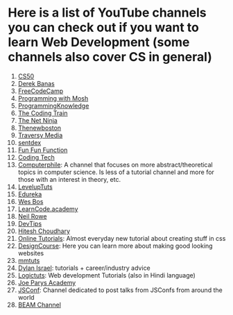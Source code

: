# Here is a list of YouTube channels you can check out if you want to learn Web Development (some channels also cover CS in general)

1. [CS50](https://www.youtube.com/user/cs50tv/)
2. [Derek Banas](https://www.youtube.com/user/derekbanas)
3. [FreeCodeCamp](https://www.youtube.com/channel/UC8butISFwT-Wl7EV0hUK0BQ)
4. [Programming with Mosh](https://www.youtube.com/user/programmingwithmosh)
5. [ProgrammingKnowledge](https://www.youtube.com/user/ProgrammingKnowledge)
6. [The Coding Train](https://www.youtube.com/user/shiffman)
7. [The Net Ninja](https://www.youtube.com/channel/UCW5YeuERMmlnqo4oq8vwUpg)
8. [Thenewboston](https://www.youtube.com/user/thenewboston)
9. [Traversy Media](https://www.youtube.com/user/TechGuyWeb)
10. [sentdex](https://www.youtube.com/user/sentdex)
11. [Fun Fun Function](https://www.youtube.com/channel/UCO1cgjhGzsSYb1rsB4bFe4Q)
12. [Coding Tech](https://www.youtube.com/channel/UCtxCXg-UvSnTKPOzLH4wJaQ)
13. [Computerphile](https://www.youtube.com/user/Computerphile): A channel that focuses on more abstract/theoretical topics in computer science. Is less of a tutorial channel and more for those with an interest in theory, etc. 
14. [LevelupTuts](https://www.youtube.com/user/LevelUpTuts)
15. [Edureka](https://www.youtube.com/user/edurekaIN)
16. [Wes Bos](https://www.youtube.com/user/wesbos)
17. [LearnCode.academy](https://www.youtube.com/user/learncodeacademy)
18. [Neil Rowe](https://www.youtube.com/user/CodersGuide)
19. [DevTips](https://www.youtube.com/user/DevTipsForDesigners)
20. [Hitesh Choudhary](https://www.youtube.com/user/hiteshitube)
21. [Online Tutorials](https://www.youtube.com/channel/UCbwXnUipZsLfUckBPsC7Jog): Almost everyday new tutorial about creating stuff in css
22. [DesignCourse](https://www.youtube.com/channel/UCVyRiMvfUNMA1UPlDPzG5Ow): Here you can learn more about making good looking websites
23. [mmtuts](https://www.youtube.com/user/TheCharmefis/featured)
24. [Dylan Israel](https://www.youtube.com/user/pizzapokerguy87): tutorials + career/industry advice
25. [Logictuts](https://www.youtube.com/channel/UCP-ijZJqrGr0drSrps-Loow): Web development Tutorials (also in Hindi language)
26. [Joe Parys Academy](https://www.youtube.com/channel/UC8g_o_0wHJUsp67lJA69yhg)
27. [JSConf](https://www.youtube.com/channel/UCzoVCacndDCfGDf41P-z0iA): Channel dedicated to post talks from JSConfs from around the world
28. [BEAM Channel](https://www.youtube.com/channel/UCMXPX2dNVZUIArP7r8PCO4Q) 
